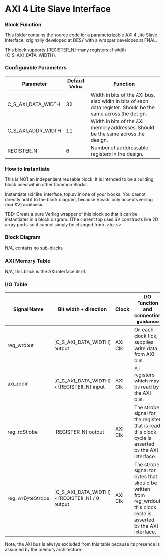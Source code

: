 # AXI 4 Lite Slave Interface

### Block Function
This folder contains the source code for a parameterizable AXI 4 Lite Slave Interface, originally developed at DESY with a wrapper developed at FNAL.

This block supports {REGISTER_N}-many registers of width {C_S_AXI_DATA_WIDTH}. 

### Configurable Parameters

| Parameter     | Default Value	          | Function  |
| ------------- | ----------------------- | ------- |
| C_S_AXI_DATA_WIDTH        | 32    | Width in bits of the AXI bus, also width in bits of each data register. Should be the same across the design. |
| C_S_AXI_ADDR_WIDTH        | 11  | Width in bits of the AXI memory addresses. Should be the same across the design. | 
| REGISTER_N     | 6 | Number of adddressable registers in the design. |

### How to Instantiate

This is NOT an independent reusable block. It is intended to be a building block used within other Common Blocks.

Instantiate axi4lite_interface_top.sv in one of your blocks. You cannot directly add it to the block diagram, because Vivado only accepts verilog (not SV) as blocks.

TBD: Create a pure Verilog wrapper of this block so that it can be instantiated in a block diagram. (The current top uses SV constructs like 2D array ports, so it cannot simply be changed from .v to .sv

### Block Diagram

N/A, contains no sub-blocks


### AXI Memory Table 

N/A, this block is the AXI interface itself.

### I/O Table 

| Signal Name       | Bit width + direction          | Clock   | I/O Function and connection guidance |
| -------------     | ------------------------------ | ------- | ------------------------------------ | 
| reg_wrdout        | {C_S_AXI_DATA_WIDTH} output    | AXI Clk | On each clock tick, supplies write data from AXI bus. |
| axi_rddin         | {C_S_AXI_DATA_WIDTH} x {REGISTER_N} input     |   AXI Clk | All registers which may be read by the AXI bus. |
| reg_rdStrobe      | {REGISTER_N} output      |    AXI Clk |  The strobe signal for the register that is read this clock cycle is asserted by the AXI interface. |
| reg_wrByteStrobe  | {C_S_AXI_DATA_WIDTH} x {REGISTER_N} / 8 output     |   AXI Clk | The strobe signal for bytes that should be written from reg_wrdout this clock cycle is asserted by the AXI interface. |



Note, the AXI bus is always excluded from this table because its presence is assumed by the memory architecture.